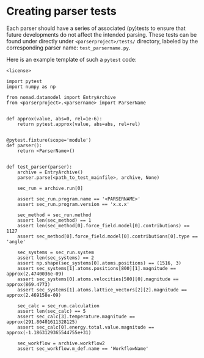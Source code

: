 # Creating parser tests

Each parser should have a series of associated (py)tests to ensure that future developments do
not affect the intended parsing. These tests can be found under directly under  `<parserproject>/tests/`
directory, labeled by the corresponding parser name: `test_parsername.py`.

Here is an example template of such a `pytest` code:
```
<license>

import pytest
import numpy as np

from nomad.datamodel import EntryArchive
from <parserproject>.<parsername> import ParserName


def approx(value, abs=0, rel=1e-6):
    return pytest.approx(value, abs=abs, rel=rel)


@pytest.fixture(scope='module')
def parser():
    return <ParserName>()


def test_parser(parser):
    archive = EntryArchive()
    parser.parse(<path_to_test_mainfile>, archive, None)

    sec_run = archive.run[0]

    assert sec_run.program.name == '<PARSERNAME>'
    assert sec_run.program.version == 'x.x.x'

    sec_method = sec_run.method
    assert len(sec_method) == 1
    assert len(sec_method[0].force_field.model[0].contributions) == 1127
    assert sec_method[0].force_field.model[0].contributions[0].type == 'angle'

    sec_systems = sec_run.system
    assert len(sec_systems) == 2
    assert np.shape(sec_systems[0].atoms.positions) == (1516, 3)
    assert sec_systems[1].atoms.positions[800][1].magnitude == approx(2.4740036e-09)
    assert sec_systems[0].atoms.velocities[500][0].magnitude == approx(869.4773)
    assert sec_systems[1].atoms.lattice_vectors[2][2].magnitude == approx(2.469158e-09)

    sec_calc = sec_run.calculation
    assert len(sec_calc) == 5
    assert sec_calc[3].temperature.magnitude == approx(291.80401611328125)
    assert sec_calc[0].energy.total.value.magnitude == approx(-1.1863129365544755e+31)

    sec_workflow = archive.workflow2
    assert sec_workflow.m_def.name == 'WorkflowName'
```
<!-- TODO trim test examples?  -->
<!-- TODO link to pytest tutorial?  -->
<!-- TODO additions:
Test specific cases using representative calculation. We use real-world data here. Note that this data will be public under the aforementioned license, so consult the relevant parties.
Use assertions to test proper extraction. To facilitate lookup, refer to the data in its original units.
Make the test objective clear by choosing appropriately sized functions and parametrization.
The data for your tests should be stored in: `<path_to_test_mainfile> = <parserproject>/tests/data/<parsername>`.
Ideally, there should be an `assert` statement for each MetaInfo quantity that is populated with your parser.
-->